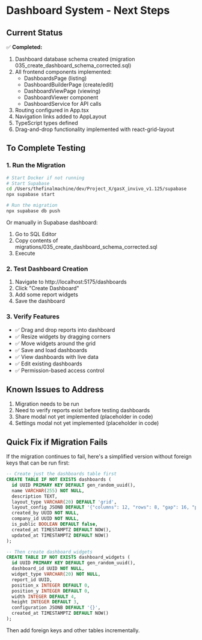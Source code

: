 # Dashboard System - Next Steps

## Current Status
✅ **Completed:**
1. Dashboard database schema created (migration 035_create_dashboard_schema_corrected.sql)
2. All frontend components implemented:
   - DashboardsPage (listing)
   - DashboardBuilderPage (create/edit)
   - DashboardViewPage (viewing)
   - DashboardViewer component
   - DashboardService for API calls
3. Routing configured in App.tsx
4. Navigation links added to AppLayout
5. TypeScript types defined
6. Drag-and-drop functionality implemented with react-grid-layout

## To Complete Testing

### 1. Run the Migration
```bash
# Start Docker if not running
# Start Supabase
cd /Users/thefinalmachine/dev/Project_X/gasX_invivo_v1.125/supabase
npx supabase start

# Run the migration
npx supabase db push
```

Or manually in Supabase dashboard:
1. Go to SQL Editor
2. Copy contents of migrations/035_create_dashboard_schema_corrected.sql
3. Execute

### 2. Test Dashboard Creation
1. Navigate to http://localhost:5175/dashboards
2. Click "Create Dashboard"
3. Add some report widgets
4. Save the dashboard

### 3. Verify Features
- ✅ Drag and drop reports into dashboard
- ✅ Resize widgets by dragging corners
- ✅ Move widgets around the grid
- ✅ Save and load dashboards
- ✅ View dashboards with live data
- ✅ Edit existing dashboards
- ✅ Permission-based access control

## Known Issues to Address
1. Migration needs to be run
2. Need to verify reports exist before testing dashboards
3. Share modal not yet implemented (placeholder in code)
4. Settings modal not yet implemented (placeholder in code)

## Quick Fix if Migration Fails
If the migration continues to fail, here's a simplified version without foreign keys that can be run first:

```sql
-- Create just the dashboards table first
CREATE TABLE IF NOT EXISTS dashboards (
  id UUID PRIMARY KEY DEFAULT gen_random_uuid(),
  name VARCHAR(255) NOT NULL,
  description TEXT,
  layout_type VARCHAR(20) DEFAULT 'grid',
  layout_config JSONB DEFAULT '{"columns": 12, "rows": 8, "gap": 16, "padding": 16}',
  created_by UUID NOT NULL,
  company_id UUID NOT NULL,
  is_public BOOLEAN DEFAULT false,
  created_at TIMESTAMPTZ DEFAULT NOW(),
  updated_at TIMESTAMPTZ DEFAULT NOW()
);

-- Then create dashboard_widgets
CREATE TABLE IF NOT EXISTS dashboard_widgets (
  id UUID PRIMARY KEY DEFAULT gen_random_uuid(),
  dashboard_id UUID NOT NULL,
  widget_type VARCHAR(20) NOT NULL,
  report_id UUID,
  position_x INTEGER DEFAULT 0,
  position_y INTEGER DEFAULT 0,
  width INTEGER DEFAULT 4,
  height INTEGER DEFAULT 3,
  configuration JSONB DEFAULT '{}',
  created_at TIMESTAMPTZ DEFAULT NOW()
);
```

Then add foreign keys and other tables incrementally.